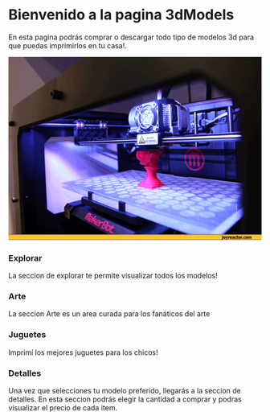 # Bienvenido a la pagina 3dModels

En esta pagina podrás comprar o descargar todo tipo de modelos 3d para que puedas imprimirlos en tu casa!.

![](https://github.com/leoyanzon/Coder-ReactJS/blob/main/src/Assets/3D-printer-coral-gif-959823.gif)

### Explorar

La seccion de explorar te permite visualizar todos los modelos!

### Arte

La seccion Arte es un area curada para los fanáticos del arte

### Juguetes

Imprimí los mejores juguetes para los chicos!

### Detalles

Una vez que selecciones tu modelo preferido, llegarás a la seccion de detalles. 
En esta seccion podrás elegir la cantidad a comprar y podras visualizar el precio de cada item.